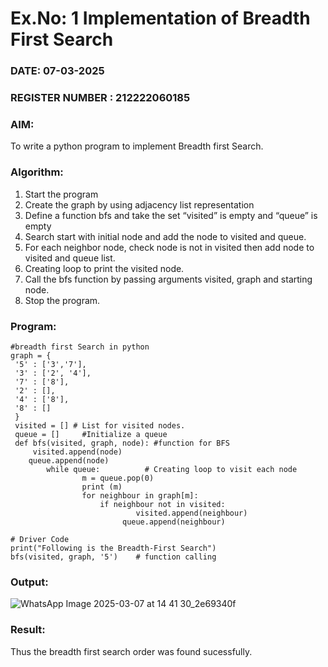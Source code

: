 # Ex.No: 1  Implementation of Breadth First Search 
### DATE: 07-03-2025                                                                           
### REGISTER NUMBER : 212222060185
### AIM: 
To write a python program to implement Breadth first Search. 
### Algorithm:
1. Start the program
2. Create the graph by using adjacency list representation
3. Define a function bfs and take the set “visited” is empty and “queue” is empty
4. Search start with initial node and add the node to visited and queue.
5. For each neighbor node, check node is not in visited then add node to visited and queue list.
6.  Creating loop to print the visited node.
7.   Call the bfs function by passing arguments visited, graph and starting node.
8.   Stop the program.
### Program:
```
#breadth first Search in python 
graph = {
 '5' : ['3','7'],
 '3' : ['2', '4'],
 '7' : ['8'],
 '2' : [],
 '4' : ['8'],
 '8' : []
 }
 visited = [] # List for visited nodes.
 queue = []     #Initialize a queue
 def bfs(visited, graph, node): #function for BFS
 	 visited.append(node)
  	queue.append(node)
  		while queue:          # Creating loop to visit each node
    			m = queue.pop(0) 
    			print (m) 
    			for neighbour in graph[m]:
      				if neighbour not in visited:
        					visited.append(neighbour)
       					 queue.append(neighbour)

# Driver Code
print("Following is the Breadth-First Search")
bfs(visited, graph, '5')    # function calling
```
### Output:

![WhatsApp Image 2025-03-07 at 14 41 30_2e69340f](https://github.com/user-attachments/assets/70916dc8-6178-4ea3-bae5-5d6d642fabb8)


### Result:
Thus the breadth first search order was found sucessfully.
